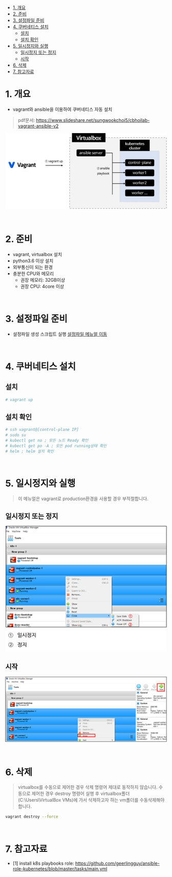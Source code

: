 - [1. 개요](#1-개요)
- [2. 준비](#2-준비)
- [3. 설정파일 준비](#3-설정파일-준비)
- [4. 쿠버네티스 설치](#4-쿠버네티스-설치)
  - [설치](#설치)
  - [설치 확인](#설치-확인)
- [5. 일시정지와 실행](#5-일시정지와-실행)
  - [일시정지 또는 정지](#일시정지-또는-정지)
  - [시작](#시작)
- [6. 삭제](#6-삭제)
- [7. 참고자료](#7-참고자료)

# 1. 개요
* vagrant와 ansible을 이용하여 쿠버네티스 자동 설치
> pdf문서: https://www.slideshare.net/sungwookchoi5/cbhoilab-vagrant-ansible-v2

![](imgs/infra.png)

<br>

# 2. 준비
* vagrant, virtualbox 설치
* python3.6 이상 설치
* 외부통신이 되는 환경
* 충분한 CPU와 메모리
  * 권장 메모리: 32GB이상
  * 권장 CPU: 4core 이상

<br>

# 3. 설정파일 준비
* 설정파일 생성 스크립트 실행
[설정파일 메뉴얼 이동](./config/Readme.md)

<br>

# 4. 쿠버네티스 설치
## 설치
```sh
# vagrant up
```
## 설치 확인
```sh
# ssh vagrant@[control-plane IP]
# sudo su
# kubectl get no ; 모든 노드 Ready 확인
# kubectl get po -A ; 모든 pod running상태 확인
# helm ; helm 설치 확인
```

<br>

# 5. 일시정지와 실행
> 이 메뉴얼은 vagrant로 production환경을 사용할 경우 부적절합니다.
## 일시정지 또는 정지
![](imgs/stop.png)

## 시작
![](imgs/start.png)


<br>

# 6. 삭제
> virtualbox를 수동으로 제어한 경우 삭제 명령어 제대로 동작하지 않습니다. 수동으로 제어한 경우 destroy 명령어 실행 후 virtualbox폴더(C:\Users\VirtualBox VMs)에 가서 삭제하고자 하는 vm폴더를 수동삭제해야 합니다.
```sh
vagrant destroy --force
```

<br>

# 7. 참고자료
* [1] install k8s playbooks role: https://github.com/geerlingguy/ansible-role-kubernetes/blob/master/tasks/main.yml